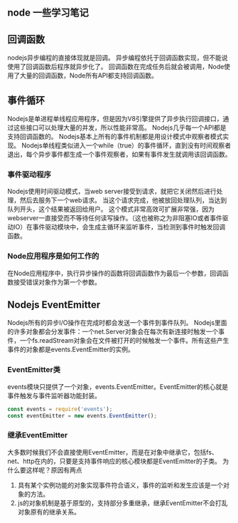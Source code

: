 ## node 一些学习笔记


## 回调函数

nodejs异步编程的直接体现就是回调。
异步编程依托于回调函数实现，但不能说使用了回调函数后程序就异步化了。
回调函数在完成任务后就会被调用，Node使用了大量的回调函数，Node所有API都支持回调函数。

## 事件循环

Nodejs是单进程单线程应用程序，但是因为V8引擎提供了异步执行回调接口，通过这些接口可以处理大量的并发，所以性能非常高。
Nodejs几乎每一个API都是支持回调函数的。
Nodejs基本上所有的事件机制都是用设计模式中观察者模式实现。
Nodejs单线程类似进入一个while（true）的事件循环，直到没有时间观察者退出，每个异步事件都生成一个事件观察者，如果有事件发生就调用该回调函数。

### 事件驱动程序

Nodejs使用时间驱动模式，当web server接受到请求，就把它关闭然后进行处理，然后去服务下一个web请求。
当这个请求完成，他被放回处理队列，当达到队列开头，这个结果被返回给用户。
这个模式非常高效可扩展非常强，因为webserver一直接受而不等待任何读写操作。（这也被称之为非阻塞IO或者事件驱动IO）在事件驱动模块中，会生成主循环来监听事件，当检测到事件时触发回调函数。

### Node应用程序是如何工作的

在Node应用程序中，执行异步操作的函数将回调函数作为最后一个参数，回调函数接受错误对象作为第一个参数。

## Nodejs EventEmitter

Nodejs所有的异步I/O操作在完成时都会发送一个事件到事件队列。
Nodejs里面的许多对象都会分发事件：一个net.Server对象会在每次有新连接时触发一个事件，一个fs.readStream对象会在文件被打开的时候触发一个事件。所有这些产生事件的对象都是events.EventEmitter的实例。

### EventEmitter类

events模块只提供了一个对象，events.EventEmitter。EventEmitter的核心就是事件触发与事件监听器功能封装。

```js
const events = require('events');
const eventEmitter = new events.EventEmitter();
```

### 继承EventEmitter

大多数时候我们不会直接使用EventEmitter，而是在对象中继承它，包括fs、net、http在内的，只要是支持事件响应的核心模块都是EventEmitter的子类。
为什么要这样呢？原因有两点

1. 具有某个实例功能的对象实现事件符合语义，事件的监听和发生应该是一个对象的方法。
2. js的对象机制是基于原型的，支持部分多重继承，继承EventEmitter不会打乱对象原有的继承关系。